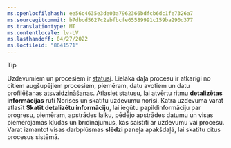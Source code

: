 ```yaml
---
ms.openlocfilehash: ee56c4635e3de03a7962366bdfcb6dc1fe7326a7
ms.sourcegitcommit: b7dbcd5627c2ebfbcfe65589991c159ba290d377
ms.translationtype: MT
ms.contentlocale: lv-LV
ms.lasthandoff: 04/27/2022
ms.locfileid: "8641571"
---
```

> [!TIP] 
> Uzdevumiem un procesiem ir [statusi](../system.md#status-definitions). Lielākā daļa procesu ir atkarīgi no citiem augšupējiem procesiem, piemēram, datu avotiem un datu profilēšanas [atsvaidzināšanas](../system.md#refresh-processes). Atlasiet statusu, lai atvērtu ritmu **detalizētas informācijas** rūti Norises un skatītu uzdevumu norisi. Katrā uzdevumā varat atlasīt **Skatīt detalizētu informāciju**, lai iegūtu papildinformāciju par progresu, piemēram, apstrādes laiku, pēdējo apstrādes datumu un visas piemērojamās kļūdas un brīdinājumus, kas saistīti ar uzdevumu vai procesu. Varat izmantot visas darbplūsmas **slēdzi** paneļa apakšdaļā, lai skatītu citus procesus sistēmā.